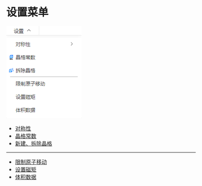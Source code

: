 # 设置菜单

![settings](./nested/qstudio_manual_settings.png)


<!-- <img src="nested/qstudio_manual_settings.png"> -->
<!-- <img src={require('./nested/qstudio_manual_settings.png').default} alt="设置" width="160px" /> -->

- [对称性](/1.0/Q-Studio/qstudio_manual_settings_symmetry)
- [晶格常数](/1.0/Q-Studio/qstudio_manual_settings_latticeconstant)
- [新建、拆除晶格](/1.0/Q-Studio/qstudio_manual_settings_newlattice)

---


- [限制原子移动](/1.0/Q-Studio/qstudio_manual_settings_fixatom)
- [设置磁矩](/1.0/Q-Studio/qstudio_manual_settings_magmom)
- [体积数据](/1.0/Q-Studio/qstudio_manual_settings_volumedata)